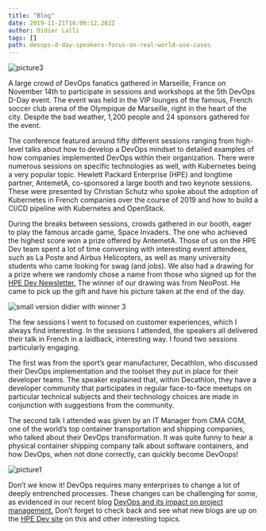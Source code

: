 ```yaml
---
title: "Blog"
date: 2019-11-21T16:00:12.282Z
author: Didier Lalli 
tags: []
path: devops-d-day-speakers-focus-on-real-world-use-cases
---
```

![picture3](https://hpe-developer-portal.s3.amazonaws.com/uploads/media/2019/10/picture3-1574352241077.png)

A large crowd of DevOps fanatics gathered in Marseille, France on November 14th to participate in sessions and workshops at the 5th DevOps D-Day event. The event was held in the VIP lounges of the famous, French soccer club arena of the Olympique de Marseille, right in the heart of the city. Despite the bad weather, 1,200 people and 24 sponsors gathered for the event. 

The conference featured around fifty different sessions ranging from high-level talks about how to develop a DevOps mindset to detailed examples of how companies implemented DevOps within their organization. There were numerous sessions on specific technologies as well, with Kubernetes being a very popular topic. Hewlett Packard Enterprise (HPE) and longtime partner, AntemetA, co-sponsored a large booth and two keynote sessions. These were presented by Christian Schutz who spoke about the adoption of Kubernetes in French companies over the course of 2019 and how to build a CI/CD pipeline with Kubernetes and OpenStack. 

During the breaks between sessions, crowds gathered in our booth, eager to play the famous arcade game, Space Invaders. The one who achieved the highest score won a prize offered by AntemetA. Those of us on the HPE Dev team spent a lot of time conversing with interesting event attendees, such as La Poste and Airbus Helicopters, as well as many university students who came looking for swag (and jobs). We also had a drawing for a prize where we randomly chose a name from those who signed up for the [HPE Dev Newsletter.](https://hpe-developer.8ar.ms/newsletter-signup) The winner of our drawing was from NeoPost. He came to pick up the gift and have his picture taken at the end of the day.


![small version didier with winner 3](https://hpe-developer-portal.s3.amazonaws.com/uploads/media/2019/10/small-version-didier-with-winner-3-1574454720874.jpg)

The few sessions I went to focused on customer experiences, which I always find interesting. In the sessions I attended, the speakers all delivered their talk in French in a laidback, interesting way. I found two sessions particularly engaging.

The first was from the sport’s gear manufacturer, Decathlon, who discussed their DevOps implementation and the toolset they put in place for their developer teams. The speaker explained that, within Decathlon, they have a developer community that participates in regular face-to-face meetups on particular technical subjects and their technology choices are made in conjunction with suggestions from the community. 

The second talk I attended was given by an IT Manager from CMA CGM, one of the world’s top container transportation and shipping companies, who talked about their DevOps transformation. It was quite funny to hear a physical container shipping company talk about software containers, and how DevOps, when not done correctly, can quickly become DevOops!


![picture1](https://hpe-developer-portal.s3.amazonaws.com/uploads/media/2019/10/picture1-1574352210141.png)

Don’t we know it! DevOps requires many enterprises to change a lot of deeply entrenched processes. These changes can be challenging for some, as evidenced in our recent blog [DevOps and its impact on project management.](https://developer.hpe.com/blog/devops-and-its-impact-on-project-management) Don’t forget to check back and see what new blogs are up on the [HPE Dev site](https://developer.hpe.com/blog) on this and other interesting topics. 